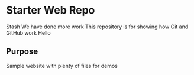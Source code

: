 # Starter Web Repo
Stash
We have done more work
This repository is for showing how Git and GitHub work
Hello
## Purpose

Sample website with plenty of files for demos
